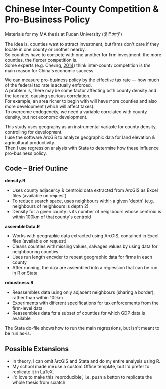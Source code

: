 # Chinese Inter-County Competition & Pro-Business Policy

Materials for my MA thesis at Fudan University (复旦大学)

The idea is, counties want to attract investment, but firms don't care if they locate in one county or another nearby.
<br>So counties have to compete with one another for firm investment: the more counties, the fiercer competition is.
<br>Some experts (e.g. Cheung, <a href="https://www.degruyter.com/view/j/me.2014.1.issue-1/me-2014-0008/me-2014-0008.xml?format=INT">2014</a>) think inter-county competition is <i>the</i> main reason for China's economic success.

We can measure pro-business policy by the effective tax rate — how much of the federal tax rate is actually enforced.
<br>A problem is, there may be some factor affecting both county density and the tax rate, causing spurious correlation.
<br>For example, an area richer to begin with will have more counties and also more development (which will affect taxes).
<br>To overcome endogeneity, we need a variable correlated with county density, but not economic development.

This study uses geography as an instrumental variable for county density, controlling for development.
<br>I use the software ArcGIS to analyze geographic data for land elevation & agricultural productivity.
<br>Then I use regression analysis with Stata to determine how these influence pro-business policy.

## Code – Brief Outline

<b>density.R</b>
<ul>
<li>Uses county adjacency & centroid data extracted from ArcGIS as Excel files (available on request)</li>
<li>To reduce search space, uses neighbours within a given 'depth' (e.g. neighbours of neighbours is depth 2)</li>
<li>Density for a given county is its number of neighbours whose centroid is within 100km of that county's centroid</li>
</ul>

<b>assembleData.R</b>
<ul>
<li>Works with geographic data extracted using ArcGIS, contained in Excel files (available on request)</li>
<li>Cleans counties with missing values, salvages values by using data for neighbouring counties</li>
<li>Uses run length encoder to repeat geographic data for firms in each county </li>
<li>After running, the data are assembled into a regression that can be run in R or Stata</li>
</ul>

<b>robustness.R</b>
<ul>
<li>Reassembles data using only adjacent neighbours (sharing a border), rather than within 100km</li>
<li>Experiments with different specifications for tax enforcements from the firm-level data</li>
<li>Reassembles data for a subset of counties for which GDP data is available</li>
</ul>

The Stata do-file shows how to run the main regressions, but isn't meant to be run as-is.

## Possible Extensions
<ul>
<li>In theory, I can omit ArcGIS and Stata and do my entire analysis using R.</li>
<li>My school made me use a custom Office template, but I'd prefer to replicate it in LaTeX.</li>
<li>I'd love to make this ‘reproducible’, i.e. push a button to replicate the whole thesis from scratch</li>
</ul>
